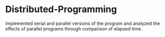 # Distributed-Programming
Implemented serial and parallel versions of the program and analyzed the effects of parallel programs through comparison of elapsed time.
